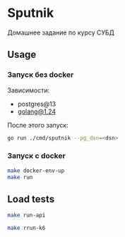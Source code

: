 # Sputnik

Домашнее задание по курсу СУБД

## Usage
### Запуск без docker
Зависимости:
- postgres@13
- golang@1.24

После этого запуск:
```sh
go run ./cmd/sputnik --pg_dsn=<dsn>
```

### Запуск с docker
```sh
make docker-env-up
make run
```

## Load tests
```sh
make run-api
```

```sh
make rrun-k6
```
